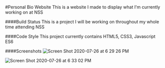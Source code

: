 #Personal Bio Website
This is a website I made to display what I'm currently working on at NSS

####Build Status
This is a project I will be working on throughout my whole time attending NSS

####Code Style
This project currently contains HTML5, CSS3, Javascript ES6

####Screenshots
![Screen Shot 2020-07-26 at 6 29 26 PM](https://user-images.githubusercontent.com/66916708/88492105-fa8ab280-cf6d-11ea-919c-193eb451e59c.png)

![Screen Shot 2020-07-26 at 6 33 02 PM](https://user-images.githubusercontent.com/66916708/88492188-7dac0880-cf6e-11ea-97b8-666c47008996.png)
